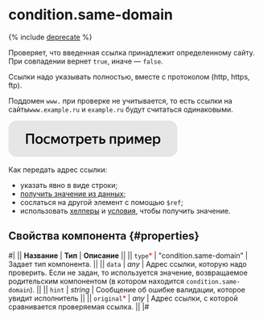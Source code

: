 # condition.same-domain

{% include [deprecate](../../_includes/deprecate.md) %}

Проверяет, что введенная ссылка принадлежит определенному сайту. При совпадении вернет `true`, иначе — `false`.

Ссылки надо указывать полностью, вместе с протоколом (http, https, ftp).

Поддомен `www.` при проверке не учитывается, то есть ссылки на сайты`www.example.ru` и `example.ru` будут считаться одинаковыми.

[![Посмотреть пример в песочнице](../_images/buttons/view-example.svg)](https://ya.cc/t/TYUz1EVv3twUiW)

Как передать адрес ссылки:

- указать явно в виде строки;
- [получить значение из данных](../operations/work-with-data.md);
- сослаться на другой элемент с помощью `$ref`;
- использовать [хелперы](helpers.md) и [условия](conditions.md), чтобы получить значение.

## Свойства компонента {#properties}

#|
|| **Название** | **Тип** | **Описание** ||
|| `type`<span style="color: red">\*</span> | "condition.same-domain" | Задает тип компонента. ||
|| `data` | _any_ | Адрес ссылки, которую надо проверить. Если не задан, то используется значение, возвращаемое родительским компонентом (в котором находится `condition.same-domain`). ||
|| `hint` | _string_ | Сообщение об ошибке валидации, которое увидит исполнитель ||
|| `original`<span style="color: red">\*</span> | _any_ | Адрес ссылки, с которой сравнивается проверяемая ссылка. ||
|#
